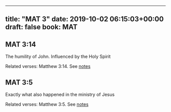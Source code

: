 
---
title: "MAT 3"
date: 2019-10-02 06:15:03+00:00
draft: false
book: MAT
---

## MAT 3:14

The humility of John. Influenced by the Holy Spirit

Related verses: Matthew 3:14. See [notes](https://my.bible.com/notes/3266028217375122305)


## MAT 3:5

Exactly what also happened in the ministry of Jesus

Related verses: Matthew 3:5. See [notes](https://my.bible.com/notes/3104278804945428791)

